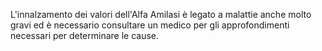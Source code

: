 L'innalzamento dei valori dell'Alfa Amilasi è legato a malattie anche molto gravi ed è necessario consultare un medico per gli approfondimenti
necessari per determinare le cause.
